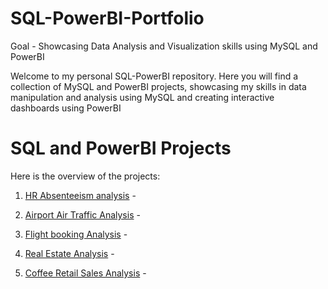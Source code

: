 # SQL-PowerBI-Portfolio
Goal - Showcasing Data Analysis and Visualization skills using MySQL and PowerBI

Welcome to my personal SQL-PowerBI repository. Here you will find a collection of MySQL and PowerBI projects, showcasing my skills in data manipulation and analysis using MySQL and creating interactive dashboards using PowerBI 

# SQL and PowerBI Projects

Here is the overview of the projects:

1. [HR Absenteeism analysis](https://github.com/Trevor20/SQL-PowerBI-Portfolio/tree/main/projects/Project1-HRAbsenteesim) -

2. [Airport Air Traffic Analysis](https://github.com/Trevor20/SQL-PowerBI-Portfolio/tree/main/projects/Project2-AirportAnalysis) -

3. [Flight booking Analysis](https://github.com/Trevor20/SQL-PowerBI-Portfolio/tree/main/projects/Project3-FlightBookingAnalysis) -

4. [Real Estate Analysis](https://github.com/Trevor20/SQL-PowerBI-Portfolio/tree/main/projects/Project4-RealEstateAnalysis) -

5. [Coffee Retail Sales Analysis](https://github.com/Trevor20/SQL-PowerBI-Portfolio/tree/main/projects/Project5-CoffeeRetailAnalysis) - 
